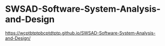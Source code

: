 # SWSAD-Software-System-Analysis-and-Design
https://wcptbtptpbcptdtptp.github.io/SWSAD-Software-System-Analysis-and-Design/
